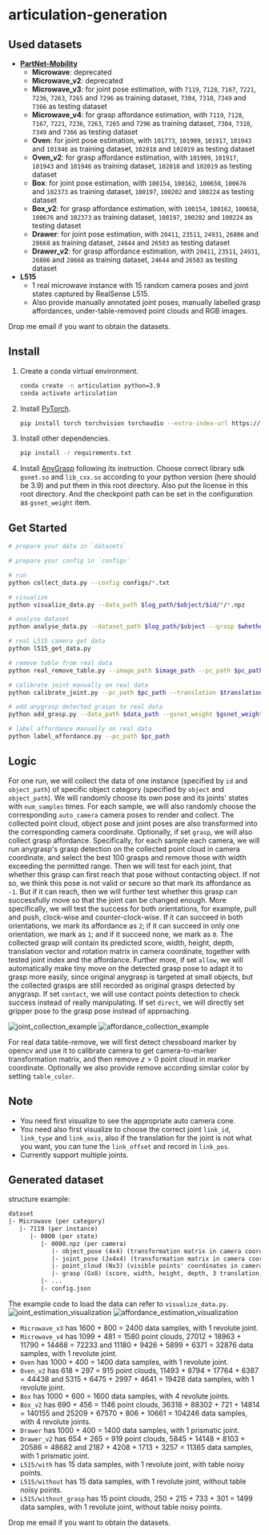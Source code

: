 # articulation-generation
## Used datasets
* [**PartNet-Mobility**](https://sapien.ucsd.edu/browse)
  * **Microwave**: deprecated
  * **Microwave_v2**: deprecated
  * **Microwave_v3**: for joint pose estimation, with `7119`, `7128`, `7167`, `7221`, `7236`, `7263`, `7265` and `7296` as training dataset, `7304`, `7310`, `7349` and `7366` as testing dataset
  * **Microwave_v4**: for grasp affordance estimation, with `7119`, `7128`, `7167`, `7221`, `7236`, `7263`, `7265` and `7296` as training dataset, `7304`, `7310`, `7349` and `7366` as testing dataset
  * **Oven**: for joint pose estimation, with `101773`, `101909`, `101917`, `101943` and `101946` as training dataset, `102018` and `102019` as testing dataset
  * **Oven_v2**: for grasp affordance estimation, with `101909`, `101917`, `101943` and `101946` as training dataset, `102018` and `102019` as testing dataset
  * **Box**: for joint pose estimation, with `100154`, `100162`, `100658`, `100676` and `102373` as training dataset, `100197`, `100202` and `100224` as testing dataset
  * **Box_v2**: for grasp affordance estimation, with `100154`, `100162`, `100658`, `100676` and `102373` as training dataset, `100197`, `100202` and `100224` as testing dataset
  * **Drawer**: for joint pose estimation, with `20411`, `23511`, `24931`, `26806` and `28668` as training dataset, `24644` and `26503` as testing dataset
  * **Drawer_v2**: for grasp affordance estimation, with `20411`, `23511`, `24931`, `26806` and `28668` as training dataset, `24644` and `26503` as testing dataset
* **L515**
  * 1 real microwave instance with 15 random camera poses and joint states captured by RealSense L515.
  * Also provide manually annotated joint poses, manually labelled grasp affordances, under-table-removed point clouds and RGB images.

Drop me email if you want to obtain the datasets.

## Install
1. Create a conda virtual environment.
   ```bash
   conda create -n articulation python=3.9
   conda activate articulation
   ```

2. Install [PyTorch](https://pytorch.org/).
   ```bash
   pip install torch torchvision torchaudio --extra-index-url https://download.pytorch.org/whl/cu113
   ```

3. Install other dependencies.
   ```bash
   pip install -r requirements.txt
   ```

4. Install [AnyGrasp](https://github.com/graspnet/anygrasp_sdk) following its instruction. Choose correct library sdk `gsnet.so` and `lib_cxx.so` according to your python version (here should be 3.9) and put them in this root directory. Also put the license in this root directory. And the checkpoint path can be set in the configuration as `gsnet_weight` item.

## Get Started
```bash
# prepare your data in `datasets`

# prepare your config in `configs`

# run
python collect_data.py --config configs/*.txt

# visualize
python visualize_data.py --data_path $log_path/$object/$id/*/*.npz

# analyse dataset
python analyse_data.py --dataset_path $log_path/$object --grasp $whether_grasp

# real L515 camera get data
python l515_get_data.py

# remove table from real data
python real_remove_table.py --image_path $image_path --pc_path $pc_path --marker_width $num_w --marker_height $num_h --marker_size $marker_size --table_color $table_color

# calibrate joint manually on real data
python calibrate_joint.py --pc_path $pc_path --translation $translation --rotation $rotation

# add anygrasp detected grasps to real data
python add_grasp.py --data_path $data_path --gsnet_weight $gsnet_weight

# label affordance manually on real data
python label_affordance.py --pc_path $pc_path
```

## Logic
For one run, we will collect the data of one instance (specified by `id` and `object_path`) of specific object category (specified by `object` and `object_path`). We will randomly choose its own pose and its joints' states with `num_samples` times. For each sample, we will also randomly choose the corresponding `auto_camera` camera poses to render and collect. The collected point cloud, object pose and joint poses are also transformed into the corresponding camera coordinate. Optionally, if set `grasp`, we will also collect grasp affordance. Specifically, for each sample each camera, we will run anygrasp's grasp detection on the collected point cloud in camera coordinate, and select the best 100 grasps and remove those with width exceeding the permitted range. Then we will test for each joint, that whether this grasp can first reach that pose without contacting object. If not so, we think this pose is not valid or secure so that mark its affordance as `-1`. But if it can reach, then we will further test whether this grasp can successfully move so that the joint can be changed enough. More specifically, we will test the success for both orientations, for example, pull and push, clock-wise and counter-clock-wise. If it can succeed in both orientations, we mark its affordance as `2`; if it can succeed in only one orientation, we mark as `1`; and if it succeed none, we mark as `0`. The collected grasp will contain its predicted score, width, height, depth, translation vector and rotation matrix in camera coordinate, together with tested joint index and the affordance. Further more, if set `allow`, we will automatically make tiny move on the detected grasp pose to adapt it to grasp more easily, since original anygrasp is targeted at small objects, but the collected grasps are still recorded as original grasps detected by anygrasp. If set `contact`, we will use contact points detection to check success instead of really manipulating. If set `direct`, we will directly set gripper pose to the grasp pose instead of approaching.

![joint_collection_example](assets/data_collection1.png)
![affordance_collection_example](assets/data_collection2.png)

For real data table-remove, we will first detect chessboard marker by opencv and use it to calibrate camera to get camera-to-marker transformation matrix, and then remove $z>0$ point cloud in marker coordinate. Optionally we also provide remove according similar color by setting `table_color`.

## Note
* You need first visualize to see the appropriate auto camera cone.
* You need also first visualize to choose the correct joint `link_id`, `link_type` and `link_axis`, also if the translation for the joint is not what you want, you can tune the `link_offset` and record in `link_pos`.
* Currently support multiple joints.

## Generated dataset
structure example:
```txt
dataset
|- Microwave (per category)
   |- 7119 (per instance)
      |- 0000 (per state)
         |- 0000.npz (per camera)
            |- object_pose (4x4) (transformation matrix in camera coordinate)
            |- joint_pose (Jx4x4) (transformation matrix in camera coordinate, position and axis can be known from config.json)
            |- point_cloud (Nx3) (visible points' coordinates in camera coordinate)
            |- grasp (Gx8) (score, width, height, depth, 3 translation, 3x3 rotation, joint index, affordance)
         |- ...
         |- config.json
```

The example code to load the data can refer to `visualize_data.py`.
![joint_estimation_visualization](assets/dataset1.png)
![affordance_estimation_visualization](assets/dataset2.png)

* `Microwave_v3` has 1600 + 800 = 2400 data samples, with 1 revolute joint.
* `Microwave_v4` has 1099 + 481 = 1580 point clouds, 27012 + 18963 + 11790 + 14468 = 72233 and 11180 + 9426 + 5899 + 6371 = 32876 data samples, with 1 revolute joint.
* `Oven` has 1000 + 400 = 1400 data samples, with 1 revolute joint.
* `Oven_v2` has 618 + 297 = 915 point clouds, 11493 + 8794 + 17764 + 6387 = 44438 and 5315 + 6475 + 2997 + 4641 = 19428 data samples, with 1 revolute joint.
* `Box` has 1000 + 600 = 1600 data samples, with 4 revolute joints.
* `Box_v2` has 690 + 456 = 1146 point clouds, 36318 + 88302 + 721 + 14814 = 140155 and 25209 + 67570 + 806 + 10661 = 104246 data samples, with 4 revolute joints.
* `Drawer` has 1000 + 400 = 1400 data samples, with 1 prismatic joint.
* `Drawer_v2` has 654 + 265 = 919 point clouds, 5845 + 14148 + 8103 + 20586 = 48682 and 2187 + 4208 + 1713 + 3257 = 11365 data samples, with 1 prismatic joint.
* `L515/with` has 15 data samples, with 1 revolute joint, with table noisy points.
* `L515/without` has 15 data samples, with 1 revolute joint, without table noisy points.
* `L515/without_grasp` has 15 point clouds, 250 + 215 + 733 + 301 = 1499 data samples, with 1 revolute joint, without table noisy points.

Drop me email if you want to obtain the datasets.
